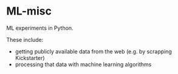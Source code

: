 ML-misc
=======

ML experiments in Python.

These include:
  - getting publicly available data from the web (e.g. by scrapping Kickstarter)
  - processing that data with machine learning algorithms
